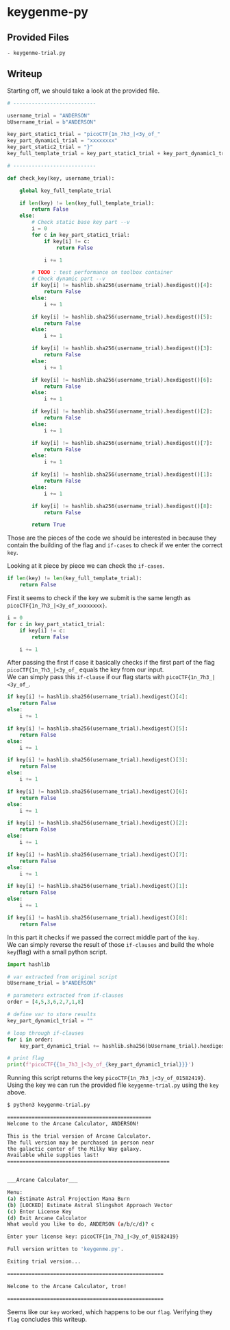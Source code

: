 # keygenme-py

## Provided Files
```
- keygenme-trial.py
```

## Writeup

Starting off, we should take a look at the provided file. <br/>
```py
# ---------------------------

username_trial = "ANDERSON"
bUsername_trial = b"ANDERSON"

key_part_static1_trial = "picoCTF{1n_7h3_|<3y_of_"
key_part_dynamic1_trial = "xxxxxxxx"
key_part_static2_trial = "}"
key_full_template_trial = key_part_static1_trial + key_part_dynamic1_trial + key_part_static2_trial

# ---------------------------

def check_key(key, username_trial):

    global key_full_template_trial

    if len(key) != len(key_full_template_trial):
        return False
    else:
        # Check static base key part --v
        i = 0
        for c in key_part_static1_trial:
            if key[i] != c:
                return False

            i += 1

        # TODO : test performance on toolbox container
        # Check dynamic part --v
        if key[i] != hashlib.sha256(username_trial).hexdigest()[4]:
            return False
        else:
            i += 1

        if key[i] != hashlib.sha256(username_trial).hexdigest()[5]:
            return False
        else:
            i += 1

        if key[i] != hashlib.sha256(username_trial).hexdigest()[3]:
            return False
        else:
            i += 1

        if key[i] != hashlib.sha256(username_trial).hexdigest()[6]:
            return False
        else:
            i += 1

        if key[i] != hashlib.sha256(username_trial).hexdigest()[2]:
            return False
        else:
            i += 1

        if key[i] != hashlib.sha256(username_trial).hexdigest()[7]:
            return False
        else:
            i += 1

        if key[i] != hashlib.sha256(username_trial).hexdigest()[1]:
            return False
        else:
            i += 1

        if key[i] != hashlib.sha256(username_trial).hexdigest()[8]:
            return False

        return True
```

Those are the pieces of the code we should be interested in because they contain the building of the flag and `if-cases` to check if we enter the correct `key`. <br/>

Looking at it piece by piece we can check the `if-cases`. <br/>
```py
if len(key) != len(key_full_template_trial):
    return False
```

First it seems to check if the key we submit is the same length as `picoCTF{1n_7h3_|<3y_of_xxxxxxxx}`. <br/>
```py
i = 0
for c in key_part_static1_trial:
    if key[i] != c:
        return False

    i += 1
```

After passing the first if case it basically checks if the first part of the flag `picoCTF{1n_7h3_|<3y_of_` equals the key from our input. <br/>
We can simply pass this `if-clause` if our flag starts with `picoCTF{1n_7h3_|<3y_of_`. <br/>
```py
if key[i] != hashlib.sha256(username_trial).hexdigest()[4]:
    return False
else:
    i += 1

if key[i] != hashlib.sha256(username_trial).hexdigest()[5]:
    return False
else:
    i += 1

if key[i] != hashlib.sha256(username_trial).hexdigest()[3]:
    return False
else:
    i += 1

if key[i] != hashlib.sha256(username_trial).hexdigest()[6]:
    return False
else:
    i += 1

if key[i] != hashlib.sha256(username_trial).hexdigest()[2]:
    return False
else:
    i += 1

if key[i] != hashlib.sha256(username_trial).hexdigest()[7]:
    return False
else:
    i += 1

if key[i] != hashlib.sha256(username_trial).hexdigest()[1]:
    return False
else:
    i += 1

if key[i] != hashlib.sha256(username_trial).hexdigest()[8]:
    return False
```

In this part it checks if we passed the correct middle part of the `key`. <br/>
We can simply reverse the result of those `if-clauses` and build the whole `key`(flag) with a small python script. <br/>
```py
import hashlib

# var extracted from original script
bUsername_trial = b"ANDERSON"

# parameters extracted from if-clauses
order = [4,5,3,6,2,7,1,8]

# define var to store results
key_part_dynamic1_trial = ""

# loop through if-clauses
for i in order:
    key_part_dynamic1_trial += hashlib.sha256(bUsername_trial).hexdigest()[i]

# print flag
print(f'picoCTF{{1n_7h3_|<3y_of_{key_part_dynamic1_trial}}}')
```

Running this script returns the key `picoCTF{1n_7h3_|<3y_of_01582419}`. <br/>
Using the key we can run the provided file `keygenme-trial.py` using the `key` above. <br/>
```sh
$ python3 keygenme-trial.py 

===============================================
Welcome to the Arcane Calculator, ANDERSON!

This is the trial version of Arcane Calculator.
The full version may be purchased in person near
the galactic center of the Milky Way galaxy. 
Available while supplies last!
=====================================================


___Arcane Calculator___

Menu:
(a) Estimate Astral Projection Mana Burn
(b) [LOCKED] Estimate Astral Slingshot Approach Vector
(c) Enter License Key
(d) Exit Arcane Calculator
What would you like to do, ANDERSON (a/b/c/d)? c

Enter your license key: picoCTF{1n_7h3_|<3y_of_01582419}

Full version written to 'keygenme.py'.

Exiting trial version...

===================================================

Welcome to the Arcane Calculator, tron!

===================================================
```

Seems like our `key` worked, which happens to be our `flag`. Verifying they `flag` concludes this writeup.  